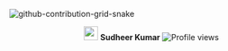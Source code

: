 ![github-contribution-grid-snake](https://github.com/Sudheerbmb/Sudheerbmb/assets/68489612/90b48451-2b17-4735-8d9a-e8af691de7aa)
<div style="text-align: center;">
    <img src="https://media.giphy.com/media/iY8CRBdQXODJSCERIr/giphy.gif" width="25"> 
    <b>Sudheer Kumar</b>
    <img src="https://komarev.com/ghpvc/?username=Sudheerbmba&color=brightgreen" alt="Profile views" style="display:inline-block;">
</div>
<br>
